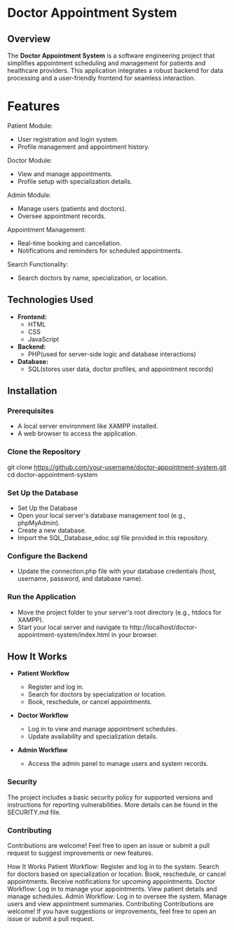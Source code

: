 # Doctor Appointment System

## Overview
The **Doctor Appointment System** is a software engineering project that simplifies appointment scheduling and management for patients and healthcare providers. This application integrates a robust backend for data processing and a user-friendly frontend for seamless interaction.

# Features

Patient Module:
- User registration and login system.
- Profile management and appointment history.
  
Doctor Module:
- View and manage appointments.
- Profile setup with specialization details.
  
Admin Module:
- Manage users (patients and doctors).
- Oversee appointment records.
  
Appointment Management:
- Real-time booking and cancellation.
- Notifications and reminders for scheduled appointments.
  
Search Functionality:
- Search doctors by name, specialization, or location.
  


## Technologies Used

- **Frontend:** 
  - HTML
  - CSS
  - JavaScript
- **Backend:**
  - PHP(used for server-side logic and database interactions)
- **Database:**
  - SQL(stores user data, doctor profiles, and appointment records)
 

## Installation

### Prerequisites
- A local server environment like XAMPP installed.
- A web browser to access the application.
  
### Clone the Repository

git clone https://github.com/your-username/doctor-appointment-system.git  
cd doctor-appointment-system  

### Set Up the Database

- Set Up the Database
- Open your local server's database management tool (e.g., phpMyAdmin).
- Create a new database.
- Import the SQL_Database_edoc.sql file provided in this repository.

### Configure the Backend

- Update the connection.php file with your database credentials (host, username, password, and database name).


### Run the Application

- Move the project folder to your server's root directory (e.g., htdocs for XAMPP).
- Start your local server and navigate to http://localhost/doctor-appointment-system/index.html in your browser.



## How It Works

- **Patient Workflow**  
  - Register and log in.
  - Search for doctors by specialization or location.
  - Book, reschedule, or cancel appointments.
    
- **Doctor Workflow**
  - Log in to view and manage appointment schedules.
  - Update availability and specialization details.
    
- **Admin Workflow**
  - Access the admin panel to manage users and system records.

    
### Security
The project includes a basic security policy for supported versions and instructions for reporting vulnerabilities. More details can be found in the SECURITY.md file​.

### Contributing
Contributions are welcome! Feel free to open an issue or submit a pull request to suggest improvements or new features.









How It Works
Patient Workflow:
Register and log in to the system.
Search for doctors based on specialization or location.
Book, reschedule, or cancel appointments.
Receive notifications for upcoming appointments.
Doctor Workflow:
Log in to manage your appointments.
View patient details and manage schedules.
Admin Workflow:
Log in to oversee the system.
Manage users and view appointment summaries.
Contributing
Contributions are welcome! If you have suggestions or improvements, feel free to open an issue or submit a pull request.




